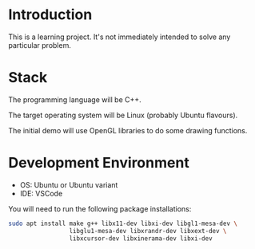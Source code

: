 Introduction
============

This is a learning project. It's not immediately intended to solve any particular problem.

Stack
=====
The programming language will be C++.

The target operating system will be Linux (probably Ubuntu flavours).

The initial demo will use OpenGL libraries to do some drawing functions.

Development Environment
=======================

- OS: Ubuntu or Ubuntu variant
- IDE: VSCode

You will need to run the following package installations:

```bash
sudo apt install make g++ libx11-dev libxi-dev libgl1-mesa-dev \
                 libglu1-mesa-dev libxrandr-dev libxext-dev \
                 libxcursor-dev libxinerama-dev libxi-dev
```

